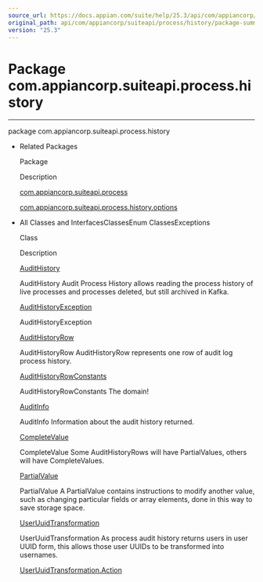 ```yaml
---
source_url: https://docs.appian.com/suite/help/25.3/api/com/appiancorp/suiteapi/process/history/package-summary.html
original_path: api/com/appiancorp/suiteapi/process/history/package-summary.html
version: "25.3"
---
```


# Package com.appiancorp.suiteapi.process.history

* * *

package com.appiancorp.suiteapi.process.history

-   Related Packages

    Package

    Description

    [com.appiancorp.suiteapi.process](../package-summary.html)

    [com.appiancorp.suiteapi.process.history.options](options/package-summary.html)

-   All Classes and InterfacesClassesEnum ClassesExceptions

    Class

    Description

    [AuditHistory](AuditHistory.html "class in com.appiancorp.suiteapi.process.history")

    AuditHistory Audit Process History allows reading the process history of live processes and processes deleted, but still archived in Kafka.

    [AuditHistoryException](AuditHistoryException.html "class in com.appiancorp.suiteapi.process.history")

    AuditHistoryException

    [AuditHistoryRow](AuditHistoryRow.html "class in com.appiancorp.suiteapi.process.history")

    AuditHistoryRow AuditHistoryRow represents one row of audit log process history.

    [AuditHistoryRowConstants](AuditHistoryRowConstants.html "enum class in com.appiancorp.suiteapi.process.history")

    AuditHistoryRowConstants The domain!

    [AuditInfo](AuditInfo.html "class in com.appiancorp.suiteapi.process.history")

    AuditInfo Information about the audit history returned.

    [CompleteValue](CompleteValue.html "class in com.appiancorp.suiteapi.process.history")

    CompleteValue Some AuditHistoryRows will have PartialValues, others will have CompleteValues.

    [PartialValue](PartialValue.html "class in com.appiancorp.suiteapi.process.history")

    PartialValue A PartialValue contains instructions to modify another value, such as changing particular fields or array elements, done in this way to save storage space.

    [UserUuidTransformation](UserUuidTransformation.html "class in com.appiancorp.suiteapi.process.history")

    UserUuidTransformation As process audit history returns users in user UUID form, this allows those user UUIDs to be transformed into usernames.

    [UserUuidTransformation.Action](UserUuidTransformation.Action.html "enum class in com.appiancorp.suiteapi.process.history")